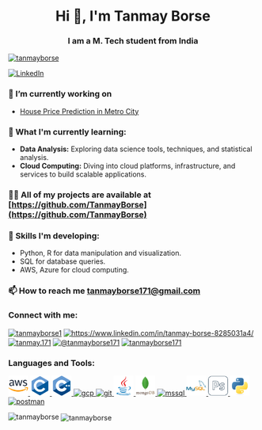 <h1 align="center">Hi 👋, I'm Tanmay Borse</h1>
<h3 align="center">I am a M. Tech student from India</h3>

<p align="left"> <a href="https://github.com/ryo-ma/github-profile-trophy"><img src="https://github-profile-trophy.vercel.app/?username=tanmayborse&theme=onedark" alt="tanmayborse" /></a> </p>

<p align="left"><a href="https://www.linkedin.com/in/tanmay-borse-8285031a4/" target="blank"><img src="https://img.shields.io/badge/-LinkedIn-blue?style=for-the-badge&logo=Linkedin&logoColor=white" alt="LinkedIn" /></a></p>

### 🔭 I’m currently working on 
  - [House Price Prediction in Metro City](https://github.com/TanmayBorse/price-project)

### 🌱 What I'm currently learning:
  -  **Data Analysis:** Exploring data science tools, techniques, and statistical analysis.
  -  **Cloud Computing:** Diving into cloud platforms, infrastructure, and services to build scalable applications.

### 👨‍💻 All of my projects are available at [https://github.com/TanmayBorse](https://github.com/TanmayBorse)

### 🚀 Skills I'm developing:
- Python, R for data manipulation and visualization.
- SQL for database queries.
- AWS, Azure for cloud computing.

### 📫 How to reach me **tanmayborse171@gmail.com**

<h3 align="left">Connect with me:</h3>
<p align="left">
<a href="https://twitter.com/tanmayborse1" target="blank"><img align="center" src="https://raw.githubusercontent.com/rahuldkjain/github-profile-readme-generator/master/src/images/icons/Social/twitter.svg" alt="tanmayborse1" height="30" width="40" /></a>
<a href="https://www.linkedin.com/in/tanmay-borse-8285031a4/" target="blank"><img align="center" src="https://raw.githubusercontent.com/rahuldkjain/github-profile-readme-generator/master/src/images/icons/Social/linked-in-alt.svg" alt="https://www.linkedin.com/in/tanmay-borse-8285031a4/" height="30" width="40" /></a>
<a href="https://instagram.com/tanmay.171" target="blank"><img align="center" src="https://raw.githubusercontent.com/rahuldkjain/github-profile-readme-generator/master/src/images/icons/Social/instagram.svg" alt="tanmay.171" height="30" width="40" /></a>
<a href="https://medium.com/@tanmayborse171" target="blank"><img align="center" src="https://raw.githubusercontent.com/rahuldkjain/github-profile-readme-generator/master/src/images/icons/Social/medium.svg" alt="@tanmayborse171" height="30" width="40" /></a>
<a href="https://www.leetcode.com/tanmayborse171" target="blank"><img align="center" src="https://raw.githubusercontent.com/rahuldkjain/github-profile-readme-generator/master/src/images/icons/Social/leet-code.svg" alt="tanmayborse171" height="30" width="40" /></a>
</p>

<h3 align="left">Languages and Tools:</h3>
<p align="left"> <a href="https://aws.amazon.com" target="_blank" rel="noreferrer"> <img src="https://raw.githubusercontent.com/devicons/devicon/master/icons/amazonwebservices/amazonwebservices-original-wordmark.svg" alt="aws" width="40" height="40"/> </a> <a href="https://www.cprogramming.com/" target="_blank" rel="noreferrer"> <img src="https://raw.githubusercontent.com/devicons/devicon/master/icons/c/c-original.svg" alt="c" width="40" height="40"/> </a> <a href="https://www.w3schools.com/cpp/" target="_blank" rel="noreferrer"> <img src="https://raw.githubusercontent.com/devicons/devicon/master/icons/cplusplus/cplusplus-original.svg" alt="cplusplus" width="40" height="40"/> </a> <a href="https://cloud.google.com" target="_blank" rel="noreferrer"> <img src="https://www.vectorlogo.zone/logos/google_cloud/google_cloud-icon.svg" alt="gcp" width="40" height="40"/> </a> <a href="https://git-scm.com/" target="_blank" rel="noreferrer"> <img src="https://www.vectorlogo.zone/logos/git-scm/git-scm-icon.svg" alt="git" width="40" height="40"/> </a> <a href="https://www.java.com" target="_blank" rel="noreferrer"> <img src="https://raw.githubusercontent.com/devicons/devicon/master/icons/java/java-original.svg" alt="java" width="40" height="40"/> </a> <a href="https://www.mongodb.com/" target="_blank" rel="noreferrer"> <img src="https://raw.githubusercontent.com/devicons/devicon/master/icons/mongodb/mongodb-original-wordmark.svg" alt="mongodb" width="40" height="40"/> </a> <a href="https://www.microsoft.com/en-us/sql-server" target="_blank" rel="noreferrer"> <img src="https://www.svgrepo.com/show/303229/microsoft-sql-server-logo.svg" alt="mssql" width="40" height="40"/> </a> <a href="https://www.mysql.com/" target="_blank" rel="noreferrer"> <img src="https://raw.githubusercontent.com/devicons/devicon/master/icons/mysql/mysql-original-wordmark.svg" alt="mysql" width="40" height="40"/> </a> <a href="https://www.photoshop.com/en" target="_blank" rel="noreferrer"> <img src="https://raw.githubusercontent.com/devicons/devicon/master/icons/photoshop/photoshop-line.svg" alt="photoshop" width="40" height="40"/> </a> <a href="https://www.python.org" target="_blank" rel="noreferrer"> <img src="https://raw.githubusercontent.com/devicons/devicon/master/icons/python/python-original.svg" alt="python" width="40" height="40"/>
<a href="https://www.postman.com/" target="_blank" rel="noreferrer"><img src="https://www.vectorlogo.zone/logos/getpostman/getpostman-icon.svg" alt="postman" width="40" height="40"/></a>
</a> </p>

<p><img align="left" src="https://github-readme-stats.vercel.app/api/top-langs?username=tanmayborse&show_icons=true&locale=en&layout=compact" alt="tanmayborse" /></p>

<p>&nbsp;<img align="center" src="https://github-readme-stats.vercel.app/api?username=tanmayborse&show_icons=true&locale=en" alt="tanmayborse" /></p>
